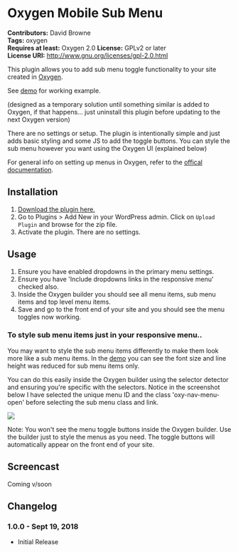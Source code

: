 # Oxygen Mobile Sub Menu #
**Contributors:** David Browne  
**Tags:** oxygen  
**Requires at least:** Oxygen 2.0
**License:** GPLv2 or later  
**License URI:** http://www.gnu.org/licenses/gpl-2.0.html

This plugin allows you to add sub menu toggle functionality to your site created in [Oxygen](http://oxygenbuilder.com/).

See [demo](https://demo.wplit.com/oxygen-mobile-menu/) for working example.

(designed as a temporary solution until something similar is added to Oxygen, if that happens... just uninstall this plugin before updating to the next Oxygen version)

There are no settings or setup. The plugin is intentionally simple and just adds basic styling and some JS to add the toggle buttons. You can style the sub menu however you want using the Oxygen UI (explained below)

For general info on setting up menus in Oxygen, refer to the [offical documentation](https://oxygenbuilder.com/documentation/builder-elements/menu/).
 

## Installation ##

1. [Download the plugin here.](https://github.com/wplit/Oxygen-Mobile-Sub-Menu/archive/master.zip)
2. Go to Plugins > Add New in your WordPress admin. Click on `Upload Plugin` and browse for the zip file.
3. Activate the plugin. There are no settings.

## Usage ##

1. Ensure you have enabled dropdowns in the primary menu settings.
2. Ensure you have 'Include dropdowns links in the responsive menu' checked also.
3. Inside the Oxygen builder you should see all menu items, sub menu items and top level menu items.
4. Save and go to the front end of your site and you should see the menu toggles now working.

### To style sub menu items just in your responsive menu..

You may want to style the sub menu items differently to make them look more like a sub menu items. In the [demo](https://demo.wplit.com/oxygen-mobile-menu/) you can see the font size and line height was reduced for sub menu items only. 

You can do this easily inside the Oxygen builder using the selector detector and ensuring you're specific with the selectors. Notice in the screenshot below I have selected the unique menu ID and the class 'oxy-nav-menu-open' before selecting the sub menu class and link.

<img src="https://user-images.githubusercontent.com/43051571/45732439-a69b3e00-bc1f-11e8-9365-0271712f6fe8.jpg">

Note: You won't see the menu toggle buttons inside the Oxygen builder. Use the builder just to style the menus as you need. The toggle buttons will automatically appear on the front end of your site.

## Screencast ##

Coming v/soon

## Changelog ##

### 1.0.0 - Sept 19, 2018 ###
* Initial Release
